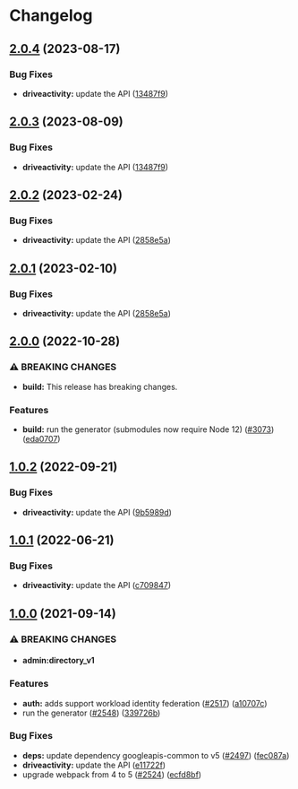 # Changelog

## [2.0.4](https://github.com/googleapis/google-api-nodejs-client/compare/driveactivity-v2.0.3...driveactivity-v2.0.4) (2023-08-17)


### Bug Fixes

* **driveactivity:** update the API ([13487f9](https://github.com/googleapis/google-api-nodejs-client/commit/13487f9ce25509112a298ae74cdfb9c590ff7d53))

## [2.0.3](https://github.com/googleapis/google-api-nodejs-client/compare/driveactivity-v2.0.2...driveactivity-v2.0.3) (2023-08-09)


### Bug Fixes

* **driveactivity:** update the API ([13487f9](https://github.com/googleapis/google-api-nodejs-client/commit/13487f9ce25509112a298ae74cdfb9c590ff7d53))

## [2.0.2](https://github.com/googleapis/google-api-nodejs-client/compare/driveactivity-v2.0.1...driveactivity-v2.0.2) (2023-02-24)


### Bug Fixes

* **driveactivity:** update the API ([2858e5a](https://github.com/googleapis/google-api-nodejs-client/commit/2858e5ae7cbfd159230e060de0034221a418ac16))

## [2.0.1](https://github.com/googleapis/google-api-nodejs-client/compare/driveactivity-v2.0.0...driveactivity-v2.0.1) (2023-02-10)


### Bug Fixes

* **driveactivity:** update the API ([2858e5a](https://github.com/googleapis/google-api-nodejs-client/commit/2858e5ae7cbfd159230e060de0034221a418ac16))

## [2.0.0](https://github.com/googleapis/google-api-nodejs-client/compare/driveactivity-v1.0.2...driveactivity-v2.0.0) (2022-10-28)


### ⚠ BREAKING CHANGES

* **build:** This release has breaking changes.

### Features

* **build:** run the generator (submodules now require Node 12) ([#3073](https://github.com/googleapis/google-api-nodejs-client/issues/3073)) ([eda0707](https://github.com/googleapis/google-api-nodejs-client/commit/eda07079dadab46a80b6f9ede618f4f43030169e))

## [1.0.2](https://github.com/googleapis/google-api-nodejs-client/compare/driveactivity-v1.0.1...driveactivity-v1.0.2) (2022-09-21)


### Bug Fixes

* **driveactivity:** update the API ([9b5989d](https://github.com/googleapis/google-api-nodejs-client/commit/9b5989d7eefd4222244df0113072e73df9c2d163))

## [1.0.1](https://github.com/googleapis/google-api-nodejs-client/compare/driveactivity-v1.0.0...driveactivity-v1.0.1) (2022-06-21)


### Bug Fixes

* **driveactivity:** update the API ([c709847](https://github.com/googleapis/google-api-nodejs-client/commit/c709847460263000fe5139b4c2de2aa4f4f70fa3))

## [1.0.0](https://www.github.com/googleapis/google-api-nodejs-client/compare/driveactivity-v0.1.0...driveactivity-v1.0.0) (2021-09-14)


### ⚠ BREAKING CHANGES

* #### admin:directory_v1

### Features

* **auth:** adds support workload identity federation ([#2517](https://www.github.com/googleapis/google-api-nodejs-client/issues/2517)) ([a10707c](https://www.github.com/googleapis/google-api-nodejs-client/commit/a10707c477759e7c9ef6360a2fe800856fb600c1))
* run the generator ([#2548](https://www.github.com/googleapis/google-api-nodejs-client/issues/2548)) ([339726b](https://www.github.com/googleapis/google-api-nodejs-client/commit/339726b5310e7ea5437e15642cb899c215127f8f))


### Bug Fixes

* **deps:** update dependency googleapis-common to v5 ([#2497](https://www.github.com/googleapis/google-api-nodejs-client/issues/2497)) ([fec087a](https://www.github.com/googleapis/google-api-nodejs-client/commit/fec087abcf3d994dd41c3ffa0a0c12b1f9f09dae))
* **driveactivity:** update the API ([e11722f](https://www.github.com/googleapis/google-api-nodejs-client/commit/e11722f5506b59371d66b37c0e25bf11a4c11de5))
* upgrade webpack from 4 to 5  ([#2524](https://www.github.com/googleapis/google-api-nodejs-client/issues/2524)) ([ecfd8bf](https://www.github.com/googleapis/google-api-nodejs-client/commit/ecfd8bfcd06e1beabff7ec9a8c4000222379eb8d))
